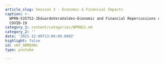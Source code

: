 ```yaml
---
article_slug: Session 3 - Economic & Financial Impacts
caption: >-
  WPRN-535752-JEduardoVeraValdes-Economic and Financial Repercussions of
  COVID-19
category_1: content/categories/WPRN21.md
category_2: ''
date: '2021-12-09T13:00:09.000Z'
highlight: false
id: v6V_9BMQXNc
type: youtube

---
```

